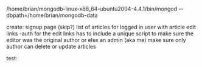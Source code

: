 /home/brian/mongodb-linux-x86_64-ubuntu2004-4.4.1/bin/mongod --dbpath=/home/brian/mongodb-data

create:
    signup page (skip?)
    <!-- compose page -->
    <!-- login page -->
    <!-- article rendering
    projects -->
    list of articles for logged in user with article edit links
        -auth for the edit links has to include a unique script to make sure the editor was the original author or else an admin (aka me)
    make sure only author can delete or update articles

test:
    <!-- composition -->
    <!-- user auth -->
